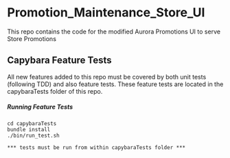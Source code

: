 # Promotion_Maintenance_Store_UI
This repo contains the code for the modified Aurora Promotions UI to serve Store Promotions

## Capybara Feature Tests
All new features added to this repo must be covered by both unit tests (following TDD) and also feature tests. These feature tests are located in the capybaraTests folder of this repo.
##### Running Feature Tests
  ```
  cd capybaraTests
  bundle install
  ./bin/run_test.sh
  
  *** tests must be run from within capybaraTests folder ***
  ```

